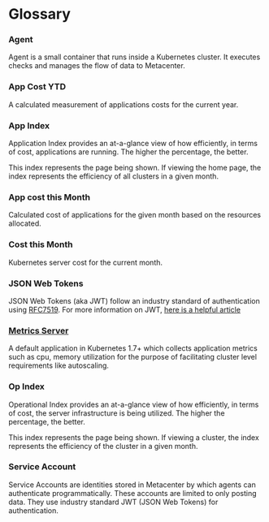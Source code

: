 # Glossary

### Agent
Agent is a small container that runs inside a Kubernetes cluster.
It executes checks and manages the flow of data to Metacenter.


### App Cost YTD
A calculated measurement of applications costs for the current year.


### App Index 

Application Index provides an at-a-glance view of how efficiently, in terms of cost, applications are running.
The higher the percentage, the better.

This index represents the page being shown.
If viewing the home page, the index represents the efficiency of all clusters in a given month.


### App cost this Month
Calculated cost of applications for the given month based on the resources allocated.


### Cost this Month
Kubernetes server cost for the current month.


### JSON Web Tokens
JSON Web Tokens (aka JWT) follow an industry standard of authentication using [RFC7519](https://tools.ietf.org/html/rfc7519).
For more information on JWT, [here is a helpful article](https://medium.com/vandium-software/5-easy-steps-to-understanding-json-web-tokens-jwt-1164c0adfcec)


### [Metrics Server](https://kubernetes.io/docs/tasks/debug-application-cluster/core-metrics-pipeline/)
A default application in Kubernetes 1.7+ which collects application metrics such as cpu, memory utilization for the purpose of facilitating cluster level requirements like autoscaling.


### Op Index

Operational Index provides an at-a-glance view of how efficiently, in terms of cost, the server infrastructure is being utilized.
The higher the percentage, the better.

This index represents the page being shown.
If viewing a cluster, the index represents the efficiency of the cluster in a given month.


### Service Account
Service Accounts are identities stored in Metacenter by which agents can authenticate programmatically.
These accounts are limited to only posting data. They use industry standard JWT (JSON Web Tokens) for authentication.
